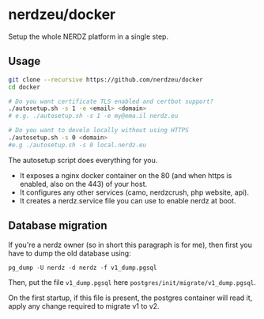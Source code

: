 nerdzeu/docker
==============

Setup the whole NERDZ platform in a single step.

## Usage

```sh
git clone --recursive https://github.com/nerdzeu/docker
cd docker

# Do you want certificate TLS enabled and certbot support?
./autosetup.sh -s 1 -e <email> <domain>
# e.g. ./autosetup.sh -s 1 -e my@ema.il nerdz.eu

# Do you want to develo locally without using HTTPS
./autosetup.sh -s 0 <domain>
#e.g ./autosetup.sh -s 0 local.nerdz.eu
```

The autosetup script does everything for you.

- It exposes a nginx docker container on the 80 (and when https is enabled, also on the 443) of your host.
- It configures any other services (camo, nerdzcrush, php website, api).
- It creates a nerdz.service file you can use to enable nerdz at boot.

## Database migration

If you're a nerdz owner (so in short this paragraph is for me), then first you have to dump the old database using:

```
pg_dump -U nerdz -d nerdz -f v1_dump.pgsql
```

Then, put the file `v1_dump.pgsql` here `postgres/init/migrate/v1_dump.pgsql`.

On the first startup, if this file is present, the postgres container will read it, apply any change required to migrate v1 to v2.
